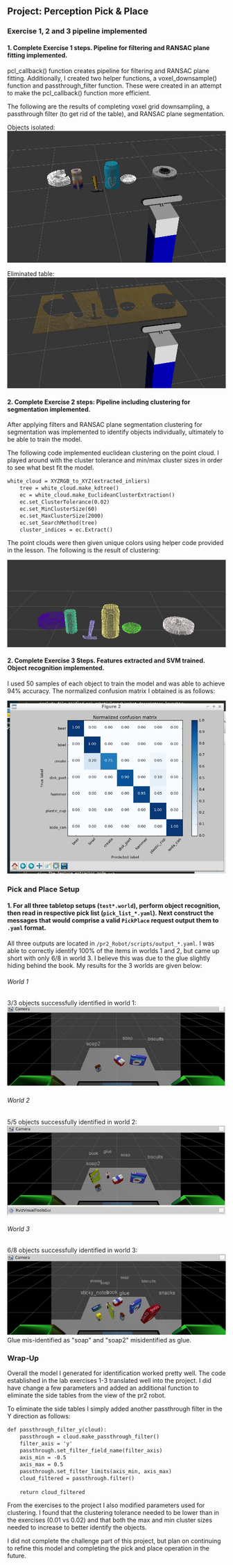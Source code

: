 ## Project: Perception Pick & Place

### Exercise 1, 2 and 3 pipeline implemented
#### 1. Complete Exercise 1 steps. Pipeline for filtering and RANSAC plane fitting implemented.
pcl_callback() function creates pipeline for filtering and RANSAC plane fitting.  Additionally, I created two helper functions, a voxel_downsample() function and passthrough_filter function.  These were created in an attempt to make the pcl_callback() function more efficient.

The following are the results of completing voxel grid downsampling, a passthrough filter (to get rid of the table), and RANSAC plane segmentation.  

Objects isolated:
![exercise1-1](/objects.jpeg)

Eliminated table:
![exercise1-1](/table.jpeg)
#### 2. Complete Exercise 2 steps: Pipeline including clustering for segmentation implemented.  
After applying filters and RANSAC plane segmentation clustering for segmentation was implemented to identify objects individually, ultimately to be able to train the model.  

The following code implemented euclidean clustering on the point cloud.  I played around with the cluster tolerance and min/max cluster sizes in order to see what best fit the model.

```
white_cloud = XYZRGB_to_XYZ(extracted_inliers)
    tree = white_cloud.make_kdtree()
    ec = white_cloud.make_EuclideanClusterExtraction()
    ec.set_ClusterTolerance(0.02)
    ec.set_MinClusterSize(60)
    ec.set_MaxClusterSize(2000)
    ec.set_SearchMethod(tree)
    cluster_indices = ec.Extract()
```

The point clouds were then given unique colors using helper code provided in the lesson.  The following is the result of clustering:

![exercise2-1](/clustering.jpeg)

#### 2. Complete Exercise 3 Steps.  Features extracted and SVM trained.  Object recognition implemented.
I used 50 samples of each object to train the model and was able to achieve 94% accuracy.  The normalized confusion matrix I obtained is as follows:

![img-1](/normal_confusion_matrix_exercises.jpeg)


### Pick and Place Setup

#### 1. For all three tabletop setups (`test*.world`), perform object recognition, then read in respective pick list (`pick_list_*.yaml`). Next construct the messages that would comprise a valid `PickPlace` request output them to `.yaml` format.
All three outputs are located in `/pr2_Robot/scripts/output_*.yaml`.  I was able to correctly identify 100% of the items in worlds 1 and 2, but came up short with only 6/8 in world 3.  I believe this was due to the glue slightly hiding behind the book.  My results for the 3 worlds are given below:  

###### World 1
3/3 objects successfully identified in world 1:
![world-1](/world1.jpeg)

###### World 2
5/5 objects successfully identified in world 2:
![world-2](/world2.jpeg)

###### World 3
6/8 objects successfully identified in world 3:
![world-3](/world3.jpeg)
Glue mis-identified as "soap" and "soap2" misidentified as glue.

### Wrap-Up
Overall the model I generated for identification worked pretty well. The code established in the lab exercises 1-3 translated well into the project.  I did have change a few parameters and added an additional function to eliminate the side tables from the view of the pr2 robot.  

To eliminate the side tables I simply added another passthrough filter in the Y direction as follows:
```
def passthrough_filter_y(cloud):
    passthrough = cloud.make_passthrough_filter()
    filter_axis = 'y'
    passthrough.set_filter_field_name(filter_axis)
    axis_min = -0.5
    axis_max = 0.5
    passthrough.set_filter_limits(axis_min, axis_max)
    cloud_filtered = passthrough.filter()

    return cloud_filtered
```

From the exercises to the project I also modified parameters used for clustering.  I found that the clustering tolerance needed to be lower than in the exercises (0.01 vs 0.02) and that both the max and min cluster sizes needed to increase to better identify the objects.

I did not complete the challenge part of this project, but plan on continuing to refine this model and completing the pick and place operation in the future.  



